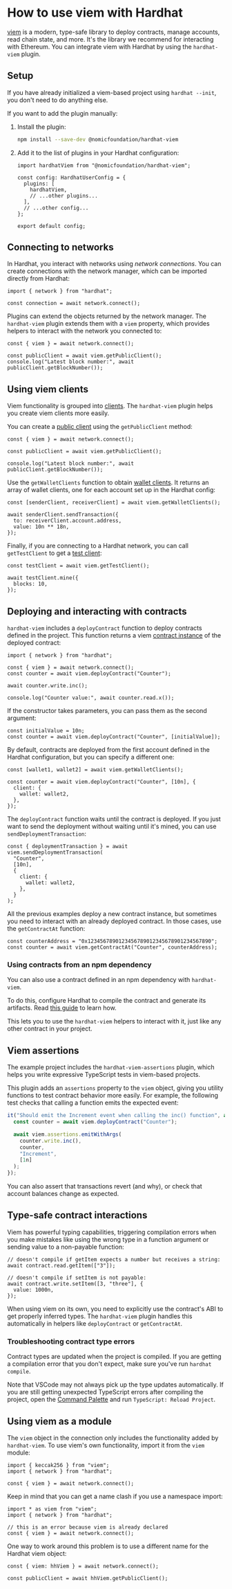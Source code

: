 # How to use viem with Hardhat

[viem](https://viem.sh/) is a modern, type-safe library to deploy contracts, manage accounts, read chain state, and more. It's the library we recommend for interacting with Ethereum. You can integrate viem with Hardhat by using the `hardhat-viem` plugin.

## Setup

If you have already initialized a viem-based project using `hardhat --init`, you don't need to do anything else.

If you want to add the plugin manually:

1. Install the plugin:

   ```bash
   npm install --save-dev @nomicfoundation/hardhat-viem
   ```

2. Add it to the list of plugins in your Hardhat configuration:

   ```tsx
   import hardhatViem from "@nomicfoundation/hardhat-viem";

   const config: HardhatUserConfig = {
     plugins: [
       hardhatViem,
       // ...other plugins...
     ],
     // ...other config...
   };

   export default config;
   ```

## Connecting to networks

In Hardhat, you interact with networks using _network connections_. You can create connections with the network manager, which can be imported directly from Hardhat:

```tsx
import { network } from "hardhat";

const connection = await network.connect();
```

Plugins can extend the objects returned by the network manager. The `hardhat-viem` plugin extends them with a `viem` property, which provides helpers to interact with the network you connected to:

```tsx
const { viem } = await network.connect();

const publicClient = await viem.getPublicClient();
console.log("Latest block number:", await publicClient.getBlockNumber());
```

## Using viem clients

Viem functionality is grouped into [clients](https://viem.sh/docs/clients/intro). The `hardhat-viem` plugin helps you create viem clients more easily.

You can create a [public client](https://viem.sh/docs/clients/public) using the `getPublicClient` method:

```tsx
const { viem } = await network.connect();

const publicClient = await viem.getPublicClient();

console.log("Latest block number:", await publicClient.getBlockNumber());
```

Use the `getWalletClients` function to obtain [wallet clients](https://viem.sh/docs/clients/wallet). It returns an array of wallet clients, one for each account set up in the Hardhat config:

```tsx
const [senderClient, receiverClient] = await viem.getWalletClients();

await senderClient.sendTransaction({
  to: receiverClient.account.address,
  value: 10n ** 18n,
});
```

Finally, if you are connecting to a Hardhat network, you can call `getTestClient` to get a [test client](https://viem.sh/docs/clients/test):

```tsx
const testClient = await viem.getTestClient();

await testClient.mine({
  blocks: 10,
});
```

## Deploying and interacting with contracts

`hardhat-viem` includes a `deployContract` function to deploy contracts defined in the project. This function returns a viem [contract instance](https://viem.sh/docs/contract/getContract) of the deployed contract:

```tsx
import { network } from "hardhat";

const { viem } = await network.connect();
const counter = await viem.deployContract("Counter");

await counter.write.inc();

console.log("Counter value:", await counter.read.x());
```

If the constructor takes parameters, you can pass them as the second argument:

```tsx
const initialValue = 10n;
const counter = await viem.deployContract("Counter", [initialValue]);
```

By default, contracts are deployed from the first account defined in the Hardhat configuration, but you can specify a different one:

```tsx
const [wallet1, wallet2] = await viem.getWalletClients();

const counter = await viem.deployContract("Counter", [10n], {
  client: {
    wallet: wallet2,
  },
});
```

The `deployContract` function waits until the contract is deployed. If you just want to send the deployment without waiting until it's mined, you can use `sendDeploymentTransaction`:

```tsx
const { deploymentTransaction } = await viem.sendDeploymentTransaction(
  "Counter",
  [10n],
  {
    client: {
      wallet: wallet2,
    },
  }
);
```

All the previous examples deploy a new contract instance, but sometimes you need to interact with an already deployed contract. In those cases, use the `getContractAt` function:

```tsx
const counterAddress = "0x1234567890123456789012345678901234567890";
const counter = await viem.getContractAt("Counter", counterAddress);
```

### Using contracts from an npm dependency

You can also use a contract defined in an npm dependency with `hardhat-viem`.

To do this, configure Hardhat to compile the contract and generate its artifacts. Read [this guide](./configuring-the-compiler.md#generating-artifacts-from-npm-dependencies) to learn how.

This lets you to use the `hardhat-viem` helpers to interact with it, just like any other contract in your project.

## Viem assertions

The example project includes the `hardhat-viem-assertions` plugin, which helps you write expressive TypeScript tests in viem-based projects.

This plugin adds an `assertions` property to the `viem` object, giving you utility functions to test contract behavior more easily. For example, the following test checks that calling a function emits the expected event:

```typescript
it("Should emit the Increment event when calling the inc() function", async function () {
  const counter = await viem.deployContract("Counter");

  await viem.assertions.emitWithArgs(
    counter.write.inc(),
    counter,
    "Increment",
    [1n]
  );
});
```

You can also assert that transactions revert (and why), or check that account balances change as expected.

## Type-safe contract interactions

Viem has powerful typing capabilities, triggering compilation errors when you make mistakes like using the wrong type in a function argument or sending value to a non-payable function:

```tsx
// doesn't compile if getItem expects a number but receives a string:
await contract.read.getItem(["3"]);

// doesn't compile if setItem is not payable:
await contract.write.setItem([3, "three"], {
  value: 1000n,
});
```

When using viem on its own, you need to explicitly use the contract's ABI to get properly inferred types. The `hardhat-viem` plugin handles this automatically in helpers like `deployContract` or `getContractAt`.

### Troubleshooting contract type errors

Contract types are updated when the project is compiled. If you are getting a compilation error that you don't expect, make sure you've run `hardhat compile`.

Note that VSCode may not always pick up the type updates automatically. If you are still getting unexpected TypeScript errors after compiling the project, open the [Command Palette](https://code.visualstudio.com/docs/getstarted/userinterface#_command-palette) and run `TypeScript: Reload Project`.

## Using viem as a module

The `viem` object in the connection only includes the functionality added by `hardhat-viem`. To use viem's own functionality, import it from the `viem` module:

```tsx
import { keccak256 } from "viem";
import { network } from "hardhat";

const { viem } = await network.connect();
```

Keep in mind that you can get a name clash if you use a namespace import:

```tsx
import * as viem from "viem";
import { network } from "hardhat";

// this is an error because viem is already declared
const { viem } = await network.connect();
```

One way to work around this problem is to use a different name for the Hardhat viem object:

```tsx
const { viem: hhViem } = await network.connect();

const publicClient = await hhViem.getPublicClient();
```
